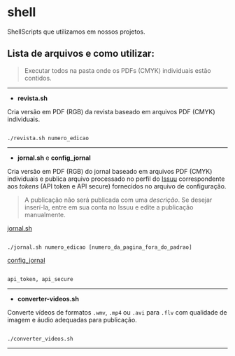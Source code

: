 shell
=====

ShellScripts que utilizamos em nossos projetos.

## Lista de arquivos e como utilizar:

> Executar todos na pasta onde os PDFs (CMYK) individuais estão contidos.

---

* **revista.sh**

Cria versão em PDF (RGB) da revista baseado em arquivos PDF (CMYK) individuais.

```

./revista.sh numero_edicao

```
---

* **jornal.sh** e **config_jornal**

Cria versão em PDF (RGB) do jornal baseado em arquivos PDF (CMYK) individuais e publica arquivo processado no perfil do [Issuu](http://issuu.com) correspondente aos *tokens* (API token e API secure) fornecidos no arquivo de configuração.

> A publicação não será publicada com uma *descrição*. Se desejar inserí-la, entre em sua conta no Issuu e edite a publicação manualmente.

[jornal.sh](https://raw2.github.com/GrupoMauaRegiao/shell/master/jornal.sh)

```

./jornal.sh numero_edicao [numero_da_pagina_fora_do_padrao]

```


[config_jornal](https://raw2.github.com/GrupoMauaRegiao/shell/master/config_jornal)

```

api_token, api_secure

```
---

* **converter-videos.sh**

Converte vídeos de formatos `.wmv`, `.mp4` ou `.avi` para `.flv` com qualidade de imagem e áudio adequadas para publicação.

```

./converter_videos.sh

```
---